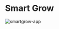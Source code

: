 # Smart Grow
![smartgrow-app](https://github.com/hxri-nxrxyxn/smart-water-ui/assets/97329430/4c31ecd1-da4c-47a1-98cd-7d4b9d9cbaf1)
